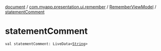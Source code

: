 [document](../../index.md) / [com.myapp.presentation.ui.remember](../index.md) / [RememberViewModel](index.md) / [statementComment](./statement-comment.md)

# statementComment

`val statementComment: LiveData<`[`String`](https://kotlinlang.org/api/latest/jvm/stdlib/kotlin/-string/index.html)`>`